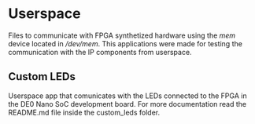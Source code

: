 # Userspace

Files to communicate with FPGA synthetized hardware using the *mem* device located in */dev/mem*. This applications were made for testing the communication with the IP components from userspace.

## Custom LEDs

Userspace app that comunicates with the LEDs connected to the FPGA in the DE0 Nano SoC development board. For more documentation read the README.md file inside the custom_leds folder.
